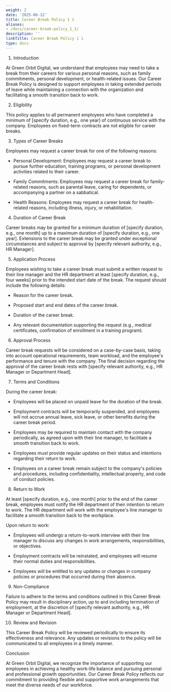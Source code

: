 ```yaml
---
weight: 2
date: '2025-06-12'
title: Career Break Policy 1 1
aliases:
- /docs/career-break-policy_1_1/
description: ''
linkTitle: Career Break Policy 1 1
type: docs
---
```


1. Introduction

At Green Orbit Digital, we understand that employees may need to take a break from their careers for various personal reasons, such as family commitments, personal development, or health-related issues. Our Career Break Policy is designed to support employees in taking extended periods of leave while maintaining a connection with the organization and facilitating a smooth transition back to work.

2. Eligibility

This policy applies to all permanent employees who have completed a minimum of [specify duration, e.g., one year] of continuous service with the company. Employees on fixed-term contracts are not eligible for career breaks.

3. Types of Career Breaks

Employees may request a career break for one of the following reasons:

- Personal Development: Employees may request a career break to pursue further education, training programs, or personal development activities related to their career.

- Family Commitments: Employees may request a career break for family-related reasons, such as parental leave, caring for dependents, or accompanying a partner on a sabbatical.

- Health Reasons: Employees may request a career break for health-related reasons, including illness, injury, or rehabilitation.

4. Duration of Career Break

Career breaks may be granted for a minimum duration of [specify duration, e.g., one month] up to a maximum duration of [specify duration, e.g., one year]. Extensions to the career break may be granted under exceptional circumstances and subject to approval by [specify relevant authority, e.g., HR Manager].

5. Application Process

Employees wishing to take a career break must submit a written request to their line manager and the HR department at least [specify duration, e.g., four weeks] prior to the intended start date of the break. The request should include the following details:

- Reason for the career break.

- Proposed start and end dates of the career break.

- Duration of the career break.

- Any relevant documentation supporting the request (e.g., medical certificates, confirmation of enrollment in a training program).

6. Approval Process

Career break requests will be considered on a case-by-case basis, taking into account operational requirements, team workload, and the employee's performance and tenure with the company. The final decision regarding the approval of the career break rests with [specify relevant authority, e.g., HR Manager or Department Head].

7. Terms and Conditions

During the career break:

- Employees will be placed on unpaid leave for the duration of the break.

- Employment contracts will be temporarily suspended, and employees will not accrue annual leave, sick leave, or other benefits during the career break period.

- Employees may be required to maintain contact with the company periodically, as agreed upon with their line manager, to facilitate a smooth transition back to work.

- Employees must provide regular updates on their status and intentions regarding their return to work.

- Employees on a career break remain subject to the company's policies and procedures, including confidentiality, intellectual property, and code of conduct policies.

8. Return to Work

At least [specify duration, e.g., one month] prior to the end of the career break, employees must notify the HR department of their intention to return to work. The HR department will work with the employee's line manager to facilitate a smooth transition back to the workplace.

Upon return to work:

- Employees will undergo a return-to-work interview with their line manager to discuss any changes in work arrangements, responsibilities, or objectives.

- Employment contracts will be reinstated, and employees will resume their normal duties and responsibilities.

- Employees will be entitled to any updates or changes in company policies or procedures that occurred during their absence.

9. Non-Compliance

Failure to adhere to the terms and conditions outlined in this Career Break Policy may result in disciplinary action, up to and including termination of employment, at the discretion of [specify relevant authority, e.g., HR Manager or Department Head].

10. Review and Revision

This Career Break Policy will be reviewed periodically to ensure its effectiveness and relevance. Any updates or revisions to the policy will be communicated to all employees in a timely manner.

Conclusion

At Green Orbit Digital, we recognize the importance of supporting our employees in achieving a healthy work-life balance and pursuing personal and professional growth opportunities. Our Career Break Policy reflects our commitment to providing flexible and supportive work arrangements that meet the diverse needs of our workforce.